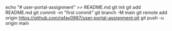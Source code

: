 echo "# user-portal-assignment" >> README.md
git init
git add README.md
git commit -m "first commit"
git branch -M main
git remote add origin https://github.com/rafay0987/user-portal-assignment.git
git push -u origin main
